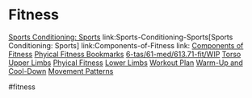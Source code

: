# Fitness

[Sports Conditioning: Sports](Sports-Conditioning-Sports.md)
link:Sports-Conditioning-Sports[Sports Conditioning: Sports]
link:Components-of-Fitness
link:
[Components of Fitness](Components-of-Fitness.md)
[Phyical Fitness Bookmarks](Phyical-Fitness-Bookmarks.md)
[6-tas/61-med/613.71-fit/WIP](6-tas/61-med/613.71-fit/WIP.md)
[Torso](Torso.md)
[Upper Limbs](Upper-Limbs.md)
[Phyical Fitness](Phyical-Fitness.md)
[Lower Limbs](Lower-Limbs.md)
[Workout Plan](Workout-Plan.md)
[Warm-Up and Cool-Down](Warm-Up-and-Cool-Down.md)
[Movement Patterns](Movement-Patterns.md)

  #fitness
